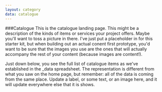 ```yaml
---
layout: category
data: catalogue
---
```

###Catalogue
This is the catalogue landing page. This might be a description of the kinds of items or services your project offers. Maybe you'll want to toss a picture in there. I've just put a placeholder in for this starter kit, but when building out an actual conent first prototype, you'd want to be sure that the images you use are the ones that will actually accompany the rest of your content (because images are content!).

Just down below, you see the full list of catalogue items as we've established in the _data spreadsheet. The representation is different from what you saw on the home page, but remember: all of the data is coming from the same place. Update a label, or some text, or an image here, and it will update everywhere else that it is shows.